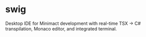 # swig
Desktop IDE for Minimact development with real-time TSX → C# transpilation, Monaco editor, and integrated terminal.
